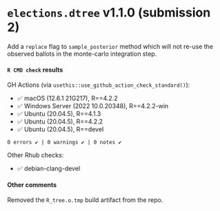 # `elections.dtree` v1.1.0 (submission 2)

Add a `replace` flag to `sample_posterior` method which will not re-use the
observed ballots in the monte-carlo integration step.

#### `R CMD check` results

GH Actions (via `usethis::use_github_action_check_standard()`):

* ✅ macOS (12.6.1 21G217), R==4.2.2
* ✅ Windows Server (2022 10.0.20348), R==4.2.2-win
* ✅ Ubuntu (20.04.5), R==4.1.3
* ✅ Ubuntu (20.04.5), R==4.2.2
* ✅ Ubuntu (20.04.5), R==devel

`0 errors ✔ | 0 warnings ✔ | 0 notes ✔`

Other Rhub checks:

* ✅ debian-clang-devel

#### Other comments

Removed the `R_tree.o.tmp` build artifact from the repo.
